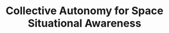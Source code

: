 ---
tags: [poster, conference]
authors: <b>J. Ebert</b>, J. Meyers, W. A. Dawson, M. D. Schneider
title: "Collective Autonomy for Space Situational Awareness"
in: "Poster at: <i>Lawrence Livermore National Laboratory Summer Student Poster Symposium, Livermore, CA, August 8, 2018</i>"
file: "posters/2018_llnl.pdf"
---